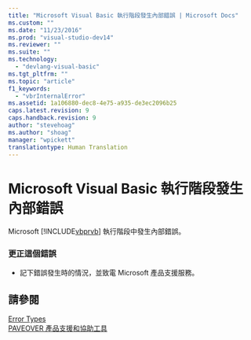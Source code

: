 ```yaml
---
title: "Microsoft Visual Basic 執行階段發生內部錯誤 | Microsoft Docs"
ms.custom: ""
ms.date: "11/23/2016"
ms.prod: "visual-studio-dev14"
ms.reviewer: ""
ms.suite: ""
ms.technology: 
  - "devlang-visual-basic"
ms.tgt_pltfrm: ""
ms.topic: "article"
f1_keywords: 
  - "vbrInternalError"
ms.assetid: 1a106880-dec8-4e75-a935-de3ec2096b25
caps.latest.revision: 9
caps.handback.revision: 9
author: "stevehoag"
ms.author: "shoag"
manager: "wpickett"
translationtype: Human Translation
---
```

# Microsoft Visual Basic 執行階段發生內部錯誤
Microsoft [!INCLUDE[vbprvb](../../csharp/programming-guide/concepts/linq/includes/vbprvb_md.md)] 執行階段中發生內部錯誤。  
  
### 更正這個錯誤  
  
-   記下錯誤發生時的情況，並致電 Microsoft 產品支援服務。  
  
## 請參閱  
 [Error Types](../../visual-basic/programming-guide/language-features/error-types.md)   
 [PAVEOVER 產品支援和協助工具](http://msdn.microsoft.com/zh-tw/14e1d293-7b6d-40a6-bf3e-a92f8ee6c88c)